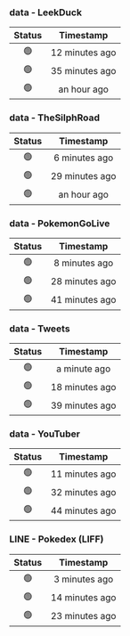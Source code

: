 ### data - LeekDuck
| Status | Timestamp |
|:------:|:---------:|
| 🟢 | 12 minutes ago |
| 🟢 | 35 minutes ago |
| 🟢 | an hour ago |

### data - TheSilphRoad
| Status | Timestamp |
|:------:|:---------:|
| 🟢 | 6 minutes ago |
| 🟢 | 29 minutes ago |
| 🟢 | an hour ago |

### data - PokemonGoLive
| Status | Timestamp |
|:------:|:---------:|
| 🟢 | 8 minutes ago |
| 🟢 | 28 minutes ago |
| 🟢 | 41 minutes ago |

### data - Tweets
| Status | Timestamp |
|:------:|:---------:|
| 🟢 | a minute ago |
| 🟢 | 18 minutes ago |
| 🟢 | 39 minutes ago |

### data - YouTuber
| Status | Timestamp |
|:------:|:---------:|
| 🟢 | 11 minutes ago |
| 🟢 | 32 minutes ago |
| 🟢 | 44 minutes ago |

### LINE - Pokedex (LIFF)
| Status | Timestamp |
|:------:|:---------:|
| 🟢 | 3 minutes ago |
| 🟢 | 14 minutes ago |
| 🟢 | 23 minutes ago |

